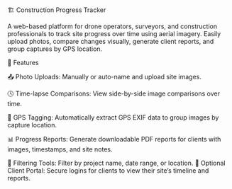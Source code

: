 🏗️ Construction Progress Tracker

A web-based platform for drone operators, surveyors, and construction professionals to track site progress over time using aerial imagery. Easily upload photos, compare changes visually, generate client reports, and group captures by GPS location.

📌 Features

📤 Photo Uploads: Manually or auto-name and upload site images.

🕓 Time-lapse Comparisons: View side-by-side image comparisons over time.

📍 GPS Tagging: Automatically extract GPS EXIF data to group images by capture location.

📊 Progress Reports: Generate downloadable PDF reports for clients with images, timestamps, and site notes.

🔎 Filtering Tools: Filter by project name, date range, or location.
🔐 Optional Client Portal: Secure logins for clients to view their site’s timeline and reports.
